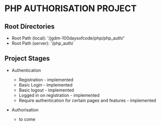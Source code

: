 # PHP AUTHORISATION PROJECT

## Root Directories
+ Root Path (local): '/jgdm-100daysofcode/php/php_auth/'
+ Root Path (server):  '/php_auth/

## Project Stages

+ Authentication
    + Registration - implemented
    + Basic Login - implemented  
    + Basic logout - implemented
    + Logged in on registration - implemented
    + Require authentication for certain pages and features - implemented

 + Authorisation
   + to come   